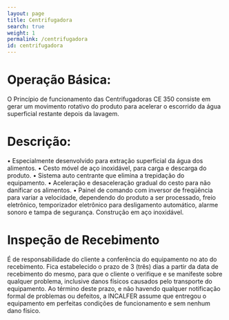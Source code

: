 ```yaml
---
layout: page
title: Centrifugadora
search: true
weight: 1
permalink: /centrifugadora
id: centrifugadora
---
```


# Operação Básica:
O Princípio de funcionamento das Centrifugadoras CE 350 consiste em gerar
um movimento rotativo do produto para acelerar o escorrido da água superficial
restante depois da lavagem. 

# Descrição:
• Especialmente desenvolvido para extração superficial da água dos alimentos.
• Cesto móvel de aço inoxidável, para carga e descarga do produto.
• Sistema auto centrante que elimina a trepidação do equipamento.
• Aceleração e desaceleração gradual do cesto para não danificar os alimentos.
• Painel de comando com inversor de freqüência para variar a velocidade,
dependendo do produto a ser processado, freio eletrônico, temporizador
eletrônico para desligamento automático, alarme sonoro e tampa de segurança.
Construção em aço inoxidável.

# Inspeção de Recebimento
É de responsabilidade do cliente a conferência do equipamento no ato do recebimento. Fica estabelecido o
prazo de 3 (três) dias a partir da data de recebimento do mesmo, para que o cliente o verifique e se
manifeste sobre qualquer problema, inclusive danos físicos causados pelo transporte do equipamento. Ao
término deste prazo, e não havendo qualquer notificação formal de problemas ou defeitos, a INCALFER
assume que entregou o equipamento em perfeitas condições de funcionamento e sem nenhum dano físico.